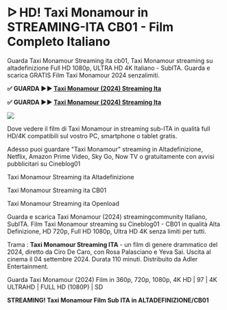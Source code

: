 # ᐅ HD! Taxi Monamour in STREAMING-ITA CB01 - Film Completo Italiano
Guarda Taxi Monamour Streaming ita cb01, Taxi Monamour streaming su altadefinizione Full HD 1080p, ULTRA HD 4K Italiano - SubITA. Guarda e scarica GRATIS Film Taxi Monamour 2024 senzalimiti.

**✅ GUARDA ►► [Taxi Monamour (2024) Streaming Ita](https://moviecorn-tv.com/it/movie/1289608/taxi-monamour.html)**

**✅ GUARDA ►► [Taxi Monamour (2024) Streaming Ita](https://moviecorn-tv.com/it/movie/1289608/taxi-monamour.html)**

<img src="https://image.tmdb.org/t/p/w300/cYiJADRqNxYJlJnkuIedhwS5WIT.jpg">

Dove vedere il film di Taxi Monamour in streaming sub-ITA in qualità full HD/4K compatibili sul vostro PC, smartphone o tablet gratis.

Adesso puoi guardare "Taxi Monamour" streaming in Altadefinizione, Netflix, Amazon Prime Video, Sky Go, Now TV o gratuitamente con avvisi pubblicitari su Cineblog01

Taxi Monamour Streaming ita Altadefinizione

Taxi Monamour Streaming ita CB01

Taxi Monamour Streaming ita Openload

Guarda e scarica Taxi Monamour (2024) streamingcommunity Italiano, SubITA. Film Taxi Monamour streaming su Cineblog01 - CB01 in qualità Alta Definizione, HD 720p, Full HD 1080p, Ultra HD 4K senza limiti per tutti.

Trama : **Taxi Monamour Streaming ITA** - un film di genere drammatico del 2024, diretto da Ciro De Caro, con Rosa Palasciano e Yeva Sai. Uscita al cinema il 04 settembre 2024. Durata 110 minuti. Distribuito da Adler Entertainment.

Guarda Taxi Monamour (2024) Film in 360p, 720p, 1080p, 4K HD | 97 | 4K ULTRAHD | FULL HD (1080P) | SD

**STREAMING! Taxi Monamour Film Sub ITA in ALTADEFINIZIONE/CB01**
